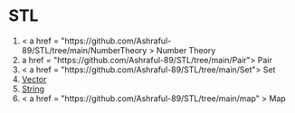 # STL
<ol>
  <li> < a href = "https://github.com/Ashraful-89/STL/tree/main/NumberTheory > Number Theory </a> </li>
  <li > a href = "https://github.com/Ashraful-89/STL/tree/main/Pair"> Pair </a> </li>
  <li> < a href = "https://github.com/Ashraful-89/STL/tree/main/Set"> Set </a></li>
  <li> <a href = " https://github.com/Ashraful-89/STL/tree/main/Vector" > Vector </a> </li>
  <li> <a href = "https://github.com/Ashraful-89/STL/tree/main/String" >String  </a> </li>
  <li> < a href = "https://github.com/Ashraful-89/STL/tree/main/map" > Map </a> </li>
</ol>
